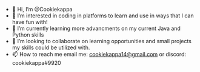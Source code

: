 - 👋 Hi, I’m @Cookiekappa
- 👀 I’m interested in coding in platforms to learn and use in ways that I can have fun with!
- 🌱 I’m currently learning more advancments on my current Java and Python skills 
- 💞️ I’m looking to collaborate on learning opportunities and small projects my skills could be utilized with.
- 📫 How to reach me email me: cookiekappa14@gmail.com or discord: cookiekappa#9920

<!---
Cookiekappa/Cookiekappa is a ✨ special ✨ repository because its `README.md` (this file) appears on your GitHub profile.
You can click the Preview link to take a look at your changes.
--->

